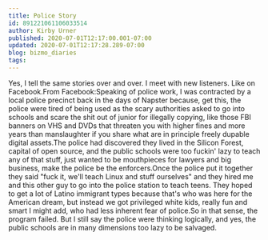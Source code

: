 ```yaml
---
title: Police Story
id: 891221061106033514
author: Kirby Urner
published: 2020-07-01T12:17:00.001-07:00
updated: 2020-07-01T12:17:28.289-07:00
blog: bizmo_diaries
tags: 
---
```


Yes, I tell the same stories over and over.  I meet with new listeners.  Like on Facebook.From Facebook:Speaking of police work, I was contracted by a local police precinct back in the days of Napster because, get this, the police were tired of being used as the scary authorities asked to go into schools and scare the shit out of junior for illegally copying, like those FBI banners on VHS and DVDs that threaten you with higher fines and more years than manslaughter if you share what are in principle freely dupable digital assets.The police had discovered they lived in the Silicon Forest, capital of open source, and the public schools were too fuckin' lazy to teach any of that stuff, just wanted to be mouthpieces for lawyers and big business, make the police be the enforcers.Once the police put it together they said "fuck it, we'll teach Linux and stuff ourselves" and they hired me and this other guy to go into the police station to teach teens. They hoped to get a lot of Latino immigrant types because that's who was here for the American dream, but instead we got privileged white kids, really fun and smart I might add, who had less inherent fear of police.So in that sense, the program failed. But I still say the police were thinking logically, and yes, the public schools are in many dimensions too lazy to be salvaged.